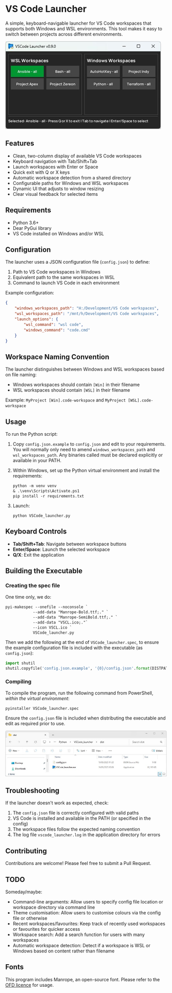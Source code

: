 # VS Code Launcher

A simple, keyboard-navigable launcher for VS Code workspaces that supports both
Windows and WSL environments. This tool makes it easy to switch between projects
across different environments.

![VS Code Launcher Screenshot](images/screenshot.jpg)

## Features

- Clean, two-column display of available VS Code workspaces
- Keyboard navigation with Tab/Shift+Tab
- Launch workspaces with Enter or Space
- Quick exit with Q or X keys
- Automatic workspace detection from a shared directory
- Configurable paths for Windows and WSL workspaces
- Dynamic UI that adjusts to window resizing
- Clear visual feedback for selected items

## Requirements

- Python 3.6+
- Dear PyGui library
- VS Code installed on Windows and/or WSL

## Configuration

The launcher uses a JSON configuration file (`config.json`) to define:

1. Path to VS Code workspaces in Windows
2. Equivalent path to the same workspaces in WSL
3. Command to launch VS Code in each environment

Example configuration:

```json
{
    "windows_workspaces_path": "H:/Development/VS Code workspaces",
    "wsl_workspaces_path": "/mnt/h/Development/VS Code workspaces",
    "launch_options": {
        "wsl_command": "wsl code",
        "windows_command": "code.cmd"
    }
}
```

## Workspace Naming Convention

The launcher distinguishes between Windows and WSL workspaces based on file
naming:

- Windows workspaces should contain `[Win]` in their filename
- WSL workspaces should contain `[WSL]` in their filename

Example: `MyProject [Win].code-workspace` and `MyProject [WSL].code-workspace`

## Usage

To run the Python script:

1. Copy `config.json.example` to `config.json` and edit to your requirements.
   You will normally only need to amend `windows_workspaces_path` and
   `wsl_workspaces_path`. Any binaries called must be declared explicitly or
   available in your PATH.
   
2. Within Windows, set up the Python virtual environment and install the
   requirements:
   ```pwsh
   python -m venv venv
   & .\venv\Scripts\Activate.ps1
   pip install -r requirements.txt
   ```
   
3. Launch:
   ```pwsh
   python VSCode_launcher.py
   ```

## Keyboard Controls

- **Tab/Shift+Tab**: Navigate between workspace buttons
- **Enter/Space**: Launch the selected workspace
- **Q/X**: Exit the application

## Building the Executable

### Creating the spec file

One time only, we do:

```pwsh
pyi-makespec --onefile --noconsole `
            --add-data "Manrope-Bold.ttf;." `
            --add-data "Manrope-SemiBold.ttf;." `
            --add-data "VSCL.ico;."`
            --icon VSCL.ico `
            VSCode_launcher.py
```

Then we add the following at the end of `VSCode_launcher.spec`, to ensure the
example configuration file is included with the executable (as `config.json`):

```python
import shutil
shutil.copyfile('config.json.example', '{0}/config.json'.format(DISTPATH))
```

### Compiling

To compile the program, run the following command from PowerShell, *within
the virtual environment*:

```pwsh
pyinstaller VSCode_launcher.spec
```

Ensure the `config.json` file is included when distributing the executable and
edit as required prior to use.

![Distribution files](images/dist.jpg)


## Troubleshooting

If the launcher doesn't work as expected, check:

1. The `config.json` file is correctly configured with valid paths
2. VS Code is installed and available in the PATH (or specified in the config)
3. The workspace files follow the expected naming convention
4. The log file `vscode_launcher.log` in the application directory for errors

## Contributing

Contributions are welcome! Please feel free to submit a Pull Request.

## TODO

Someday/maybe:

- Command-line arguments: Allow users to specify config file location or
  workspace directory via command line
- Theme customisation: Allow users to customise colours via the config file or
  otherwise
- Recent workspaces/favourites: Keep track of recently used workspaces or
  favourites for quicker access
- Workspace search: Add a search function for users with many workspaces
- Automatic workspace detection: Detect if a workspace is WSL or Windows based
  on content rather than filename

## Fonts

This program includes Manrope, an open-source font. Please refer to the
[OFD licence](OFD.txt) for usage.
